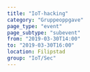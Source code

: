 ```yaml
---
title: "IoT-hacking"
category: "Gruppeoppgave"
page_type: "event"
page_subtype: "subevent"
from: "2019-03-30T14:00"
to: "2019-03-30T16:00"
location: Filipstad
group: "IoT/Sec"
---
```

